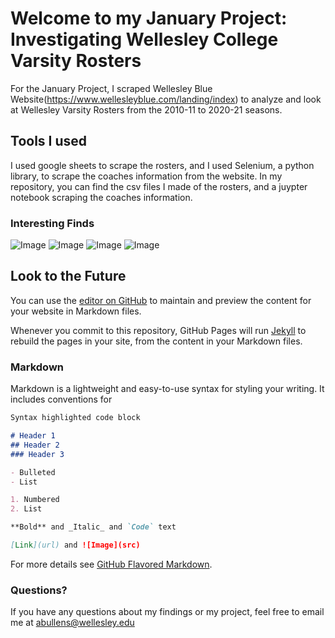 # Welcome to my January Project: Investigating Wellesley College Varsity Rosters

For the January Project, I scraped Wellesley Blue Website(https://www.wellesleyblue.com/landing/index) to analyze and look at Wellesley Varsity Rosters from the 2010-11 to 2020-21 seasons. 

## Tools I used

I used google sheets to scrape the rosters, and I used Selenium, a python library, to scrape the coaches information from the website. In my repository, you can find the csv files I made of the rosters, and a juypter notebook scraping the coaches information.

### Interesting Finds


![Image]("https://github.com/abullensmith/WellsAthletics/blob/gh-pages/images/TeamSizeGraph.png")
![Image]("https://github.com/abullensmith/WellsAthletics/blob/gh-pages/images/AthleteBar.png")
![Image]("https://github.com/abullensmith/WellsAthletics/blob/gh-pages/images/cumulative.png")
![Image]("https://github.com/abullensmith/WellsAthletics/blob/gh-pages/images/noncumulative.png")


## Look to the Future

You can use the [editor on GitHub](https://github.com/abullensmith/WellsAthletics/edit/gh-pages/index.md) to maintain and preview the content for your website in Markdown files.

Whenever you commit to this repository, GitHub Pages will run [Jekyll](https://jekyllrb.com/) to rebuild the pages in your site, from the content in your Markdown files.

### Markdown

Markdown is a lightweight and easy-to-use syntax for styling your writing. It includes conventions for

```markdown
Syntax highlighted code block

# Header 1
## Header 2
### Header 3

- Bulleted
- List

1. Numbered
2. List

**Bold** and _Italic_ and `Code` text

[Link](url) and ![Image](src)
```

For more details see [GitHub Flavored Markdown](https://guides.github.com/features/mastering-markdown/).


### Questions?

If you have any questions about my findings or my project, feel free to email me at abullens@wellesley.edu
